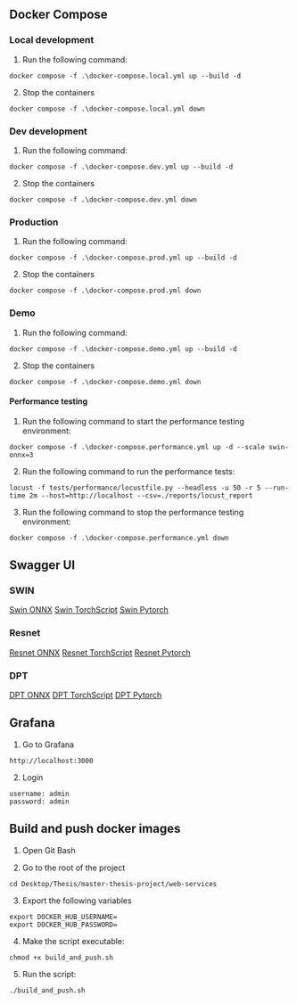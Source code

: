## Docker Compose

### Local development

1. Run the following command:

````text
docker compose -f .\docker-compose.local.yml up --build -d
````

2. Stop the containers

````text
docker compose -f .\docker-compose.local.yml down
````

### Dev development

1. Run the following command:

````text
docker compose -f .\docker-compose.dev.yml up --build -d
````

2. Stop the containers

````text
docker compose -f .\docker-compose.dev.yml down
````

### Production

1. Run the following command:

````text
docker compose -f .\docker-compose.prod.yml up --build -d
````

2. Stop the containers

````text
docker compose -f .\docker-compose.prod.yml down
````

### Demo

1. Run the following command:

````text
docker compose -f .\docker-compose.demo.yml up --build -d
````

2. Stop the containers

````text
docker compose -f .\docker-compose.demo.yml down
````

#### Performance testing

1. Run the following command to start the performance testing environment:

````text
docker compose -f .\docker-compose.performance.yml up -d --scale swin-onnx=3
````

2. Run the following command to run the performance tests:

````text
locust -f tests/performance/locustfile.py --headless -u 50 -r 5 --run-time 2m --host=http://localhost --csv=./reports/locust_report
````

3. Run the following command to stop the performance testing environment:

````text
docker compose -f .\docker-compose.performance.yml down
````

## Swagger UI

### SWIN

[Swin ONNX](http://localhost:80/swin/onnx/docs)
[Swin TorchScript](http://localhost:80/swin/torchscript/docs)
[Swin Pytorch](http://localhost:80/swin/pytorch/docs)

### Resnet

[Resnet ONNX](http://localhost:80/resnet/onnx/docs)
[Resnet TorchScript](http://localhost:80/resnet/torchscript/docs)
[Resnet Pytorch](http://localhost:80/resnet/pytorch/docs)

### DPT

[DPT ONNX](http://localhost:80/dpt/onnx/docs)
[DPT TorchScript](http://localhost:80/dpt/torchscript/docs)
[DPT Pytorch](http://localhost:80/dpt/pytorch/docs)

## Grafana

1. Go to Grafana

````text
http://localhost:3000
````

2. Login

````text
username: admin
password: admin
````

## Build and push docker images

1. Open Git Bash

2. Go to the root of the project

````text
cd Desktop/Thesis/master-thesis-project/web-services
````

3. Export the following variables

````text
export DOCKER_HUB_USERNAME=
export DOCKER_HUB_PASSWORD=
````

4. Make the script executable:

````text
chmod +x build_and_push.sh
````

5. Run the script:

````text
./build_and_push.sh
````